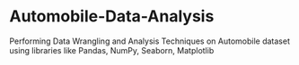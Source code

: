 # Automobile-Data-Analysis
Performing Data Wrangling and Analysis Techniques on Automobile dataset using libraries like Pandas, NumPy, Seaborn, Matplotlib
